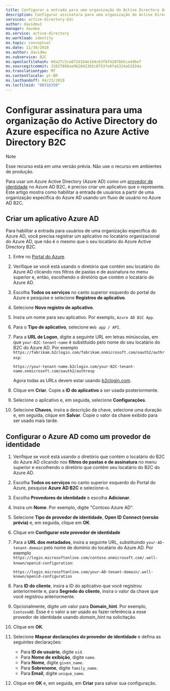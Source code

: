 ```yaml
---
title: Configurar a entrada para uma organização do Active Directory do Azure – Azure Active Directory B2C | Microsoft Docs
description: Configurar assinatura para uma organização do Active Directory do Azure específica no Azure Active Directory B2C.
services: active-directory-b2c
author: davidmu1
manager: daveba
ms.service: active-directory
ms.workload: identity
ms.topic: conceptual
ms.date: 11/30/2018
ms.author: davidmu
ms.subservice: B2C
ms.openlocfilehash: 0da27c5ce872d1b4e1b4c63f6f4207bb5ca4d6ef
ms.sourcegitcommit: 3102f886aa962842303c8753fe8fa5324a52834a
ms.translationtype: MT
ms.contentlocale: pt-BR
ms.lasthandoff: 04/23/2019
ms.locfileid: "60316350"
---
```

# <a name="set-up-sign-in-for-a-specific-azure-active-directory-organization-in-azure-active-directory-b2c"></a>Configurar assinatura para uma organização do Active Directory do Azure específica no Azure Active Directory B2C

>[!NOTE]
> Esse recurso está em uma versão prévia. Não use o recurso em ambientes de produção.

Para usar um Azure Active Directory (Azure AD) como um [provedor de identidade](active-directory-b2c-reference-oauth-code.md) no Azure AD B2C, é preciso criar um aplicativo que o represente. Este artigo mostra como habilitar a entrada de usuários a partir de uma organização específica do Azure AD usando um fluxo de usuário no Azure AD B2C.

## <a name="create-an-azure-ad-app"></a>Criar um aplicativo Azure AD

Para habilitar a entrada para usuários de uma organização específica do Azure AD, você precisa registrar um aplicativo no locatário organizacional do Azure AD, que não é o mesmo que o seu locatário do Azure Active Directory B2C.

1. Entre no [Portal do Azure](https://portal.azure.com).
2. Verifique se você está usando o diretório que contém seu locatário do Azure AD clicando nos filtros de pastas e de assinatura no menu superior e, então, escolhendo o diretório que contém o locatário do Azure AD.
3. Escolha **Todos os serviços** no canto superior esquerdo do portal do Azure e pesquise e selecione **Registros de aplicativo**.
4. Selecione **Novo registro de aplicativo**.
5. Insira um nome para seu aplicativo. Por exemplo, `Azure AD B2C App`.
6. Para o **Tipo de aplicativo**, selecione `Web app / API`.
7. Para a **URL de Logon**, digite a seguinte URL em letras minúsculas, em que `your-B2C-tenant-name` é substituído pelo nome do seu locatário do B2C do Azure AD. Por exemplo `https://fabrikam.b2clogin.com/fabrikam.onmicrosoft.com/oauth2/authresp`:

    ```
    https://your-tenant-name.b2clogin.com/your-B2C-tenant-name.onmicrosoft.com/oauth2/authresp
    ```

    Agora todas as URLs devem estar usando [b2clogin.com](b2clogin.md).

8. Clique em **Criar**. Copie a **ID do aplicativo** a ser usada posteriormente.
9. Selecione o aplicativo e, em seguida, selecione **Configurações**.
10. Selecione **Chaves**, insira a descrição da chave, selecione uma duração e, em seguida, clique em **Salvar**. Copie o valor da chave exibido para ser usado mais tarde.

## <a name="configure-azure-ad-as-an-identity-provider"></a>Configurar o Azure AD como um provedor de identidade

1. Verifique se você está usando o diretório que contém o locatário do B2C do Azure AD clicando nos **filtros de pastas e de assinatura** no menu superior e escolhendo o diretório que contém seu locatário do B2C do Azure AD.
2. Escolha **Todos os serviços** no canto superior esquerdo do Portal do Azure, pesquise **Azure AD B2C** e selecione-o.
3. Escolha **Provedores de identidade** e escolha **Adicionar**.
4. Insira um **Nome**. Por exemplo, digite "Contoso Azure AD".
5. Selecione **Tipo de provedor de identidade**, **Open ID Connect (versão prévia)** e, em seguida, clique em **OK**.
6. Clique em **Configurar este provedor de identidade**
7. Para a **URL dos metadados**, insira a seguinte URL, substituindo `your-AD-tenant-domain` pelo nome de domínio do locatário do Azure AD. Por exemplo `https://login.microsoftonline.com/contoso.onmicrosoft.com/.well-known/openid-configuration`:

    ```
    https://login.microsoftonline.com/your-AD-tenant-domain/.well-known/openid-configuration
    ```

8. Para **ID do cliente**, insira a ID do aplicativo que você registrou anteriormente e, para **Segredo do cliente**, insira o valor da chave que você registrou anteriormente.
9. Opcionalmente, digite um valor para **Domain_hint**. Por exemplo, `ContosoAD`. Esse é o valor a ser usado ao fazer referência a esse provedor de identidade usando *domain_hint* na solicitação. 
10. Clique em **OK**.
11. Selecione **Mapear declarações do provedor de identidade** e defina as seguintes declarações:
    
    - Para **ID de usuário**, digite `oid`.
    - Para **Nome de exibição**, digite `name`.
    - Para **Nome**, digite `given_name`.
    - Para **Sobrenome**, digite `family_name`.
    - Para **Email**, digite `unique_name`.

12. Clique em **OK** e, em seguida, em **Criar** para salvar sua configuração.
